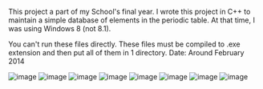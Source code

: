 This project a part of my School's final year. I wrote this project in C++ to maintain a simple database of elements in the periodic table. At that time, I was using Windows 8 (not 8.1).

You can't run these files directly. These files must be compiled to .exe extension and then put all of them in 1 directory.
Date: Around February 2014

![image](https://user-images.githubusercontent.com/70601302/158073191-f9c6ffa2-23c0-4308-abc0-01bbb108c5ca.png)
![image](https://user-images.githubusercontent.com/70601302/158073222-699f656b-fb88-4074-9a0f-b5acccc88890.png)
![image](https://user-images.githubusercontent.com/70601302/158073231-a20c1bfa-d994-4033-a8ca-988621d9a0ea.png)
![image](https://user-images.githubusercontent.com/70601302/158073269-8e0b3821-a8eb-4f3c-9d9d-424fda121b57.png)
![image](https://user-images.githubusercontent.com/70601302/158073280-7a4ca7ea-c606-4967-b7c4-38a4880ea559.png)
![image](https://user-images.githubusercontent.com/70601302/158073295-6e885333-25a3-4516-8792-6b9bc82b0278.png)
![image](https://user-images.githubusercontent.com/70601302/158073306-a3c5c7f0-0afc-4193-ab27-540a54c6cb69.png)
![image](https://user-images.githubusercontent.com/70601302/158073316-9697beaa-a43e-4fa1-9fba-05e6a8312132.png)
